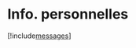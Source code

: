 # Info. personnelles

[!include[messages](infopersonnelles.messages.autogen.md)]


























































































































